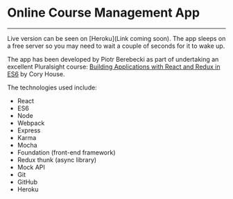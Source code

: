 # Online Course Management App
---

Live version can be seen on [Heroku](Link coming soon). The app sleeps on a free server so you may need to wait a couple of seconds for it to wake up.

The app has been developed by Piotr Berebecki as part of undertaking an excellent Pluralsight course: [Building Applications with React and Redux in ES6](https://www.pluralsight.com/courses/react-redux-react-router-es6) by Cory House.

The technologies used include:

* React
* ES6
* Node
* Webpack
* Express
* Karma
* Mocha
* Foundation (front-end framework)
* Redux thunk (async library)
* Mock API
* Git
* GitHub
* Heroku
